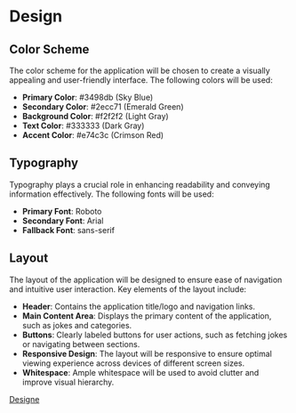 # Design

## Color Scheme

The color scheme for the application will be chosen to create a visually appealing and user-friendly interface. The following colors will be used:

- **Primary Color**: #3498db (Sky Blue)
- **Secondary Color**: #2ecc71 (Emerald Green)
- **Background Color**: #f2f2f2 (Light Gray)
- **Text Color**: #333333 (Dark Gray)
- **Accent Color**: #e74c3c (Crimson Red)

## Typography

Typography plays a crucial role in enhancing readability and conveying information effectively. The following fonts will be used:

- **Primary Font**: Roboto
- **Secondary Font**: Arial
- **Fallback Font**: sans-serif

## Layout

The layout of the application will be designed to ensure ease of navigation and intuitive user interaction. Key elements of the layout include:

- **Header**: Contains the application title/logo and navigation links.
- **Main Content Area**: Displays the primary content of the application, such as jokes and categories.
- **Buttons**: Clearly labeled buttons for user actions, such as fetching jokes or navigating between sections.
- **Responsive Design**: The layout will be responsive to ensure optimal viewing experience across devices of different screen sizes.
- **Whitespace**: Ample whitespace will be used to avoid clutter and improve visual hierarchy.

[Designe](../assets/DesignScreenshot.png)